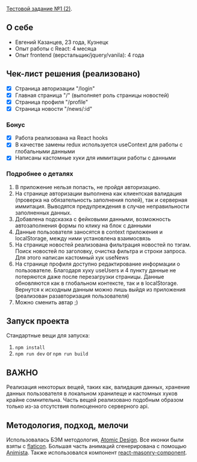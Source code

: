 [Тестовой задание №1 (2)](https://hackmd.io/s/BJWYLsmD4).

## О себе

- Евгений Казанцев, 23 года, Кузнецк
- Опыт работы с React: 4 месяца
- Опыт frontend (верстальщик/jquery/vanila): 4 года

## Чек-лист решения (реализовано)

- [x] Страница авторизации "/login"
- [x] Главная страница "/" (выполняет роль страницы новостей)
- [x] Страница профиля "/profile"
- [x] Страница новости "/news/:id"

### Бонус

- [x] Работа реализована на React hooks
- [x] В качестве замены redux используется useContext для работы с глобальными данными
- [x] Написаны кастомные хуки для иммитации работы с данными

### Подробнее о деталях

1. В приложение нельзя попасть, не пройдя авторизацию. 
2. На странице авторизации выполнена как клиентская валидация (проверка на обязательность заполнения полей), так и серверная иммитация. Выводятся предупреждения в случае неправильности заполненных данных.
3. Добавлена подсказка с фейковыми данными, возможность автозаполнения формы по клику на блок с данными
4. Данные пользователя заносятся в context приложения и localStorage, между ними установлена взаимосвязь
5. На странице новостей реализована фильтрация новостей по тэгам. Поиск новостей по заголовку, очистка фильтра и строки запроса. Для этого написан кастомный хук useNews
6. На странице профиля доступно редактирование информации о пользователе. Благодаря хуку useUsers и 4 пункту данные не потеряются даже после перезагрузки страницы. Данные обновляются как в глобальном контексте, так и в localStorage. Вернутся к исходным данным можно лишь выйдя из приложения (реализован разавторизация пользователя)
7. Можно сменить автар ;)

## Запуск проекта

Стандартные вещи для запуска: 
1. `npm install`
2. `npm run dev` or `npm run build`

## ВАЖНО

Реализация некоторых вещей, таких как, валидация данных, хранение данных пользователя в локальном хранилеще и кастомных хуков крайне сомнительна. Часть вещей реализовано подобным образом только из-за отсутствия полноценного серверного api.

## Методология, подход, мелочи

Использовалась БЭМ методология, [Atomic Design](http://atomicdesign.bradfrost.com/chapter-2/). 
Все иконки были взяты с [flaticon](http://flaticon.com/).
Большая часть анимаций сгенерирована с помощью [Animista](http://animista.net). Также использовался компонент [react-masonry-component](https://github.com/eiriklv/react-masonry-component). 